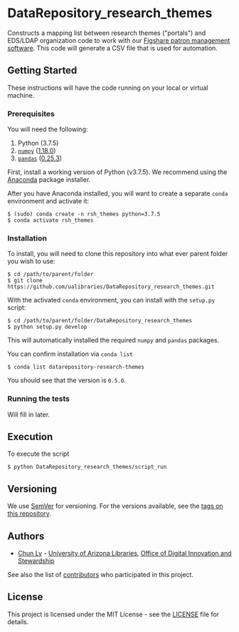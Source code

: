 # DataRepository_research_themes
Constructs a mapping list between research themes ("portals") and EDS/LDAP
organization code to work with our
[Figshare patron management software](https://github.com/ualibraries/DataRepository_patrons).
This code will generate a CSV file that is used for automation.

## Getting Started

These instructions will have the code running on your local or virtual machine.


### Prerequisites

You will need the following:
1. Python (3.7.5)
2. [`numpy`](https://numpy.org/doc/) ([1.18.0](https://numpy.org/doc/1.18/))
3. [`pandas`](https://pandas.pydata.org/) ([0.25.3](https://pandas.pydata.org/pandas-docs/version/0.25.3/))

First, install a working version of Python (v3.7.5).  We recommend using the
[Anaconda](https://www.anaconda.com/distribution/) package installer.

After you have Anaconda installed, you will want to create a separate `conda` environment
and activate it:

```
$ (sudo) conda create -n rsh_themes python=3.7.5
$ conda activate rsh_themes
```

### Installation

To install, you will need to clone this repository into what ever parent folder you wish to use:

```
$ cd /path/to/parent/folder
$ git clone https://github.com/ualibraries/DataRepository_research_themes.git
```

With the activated `conda` environment, you can install with the `setup.py` script:

```
$ cd /path/to/parent/folder/DataRepository_research_themes
$ python setup.py develop
```

This will automatically installed the required `numpy` and `pandas` packages.

You can confirm installation via `conda list`

```
$ conda list datarepository-research-themes
```

You should see that the version is `0.5.0`.


### Running the tests

Will fill in later.


## Execution

To execute the script
```
$ python DataRepository_research_themes/script_run
```


## Versioning

We use [SemVer](http://semver.org/) for versioning. For the versions available, see the [tags on this repository](https://github.com/ualibraries/DataRepository_research_themes/tags).

## Authors

* [Chun Ly](http://www.github.com/astrochun) - [University of Arizona Libraries](https://github.com/ualibraries), [Office of Digital Innovation and Stewardship](https://github.com/UAL-ODIS)

See also the list of
[contributors](https://github.com/ualibraries/DataRepository_research_themes/contributors) who participated in this project.


## License

This project is licensed under the MIT License - see the [LICENSE](LICENSE) file for details.
